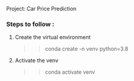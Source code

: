 Project: Car Price Prediction

### Steps to follow :
1. Create the virtual environment
    >> conda create -n venv python=3.8
2. Activate the venv
    >> conda activate venv 

